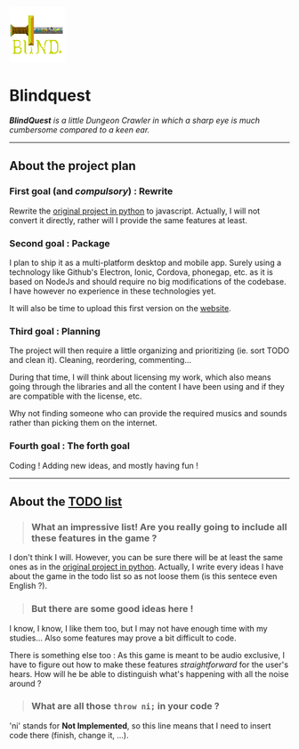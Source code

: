 ![BlindQuest](./misc/imgs/logo_small.png)

Blindquest
==========

***BlindQuest** is a little Dungeon Crawler in which a sharp eye is much cumbersome compared to a keen ear.*

----------------------------

About the project plan
----------------------

### First goal (and *compulsory*) : Rewrite

Rewrite the [original project in python](https://github.com/guydunigo/BlindQuest) to javascript. Actually, I will not convert it directly, rather will I provide the same features at least.

### Second goal : Package

I plan to ship it as a multi-platform desktop and mobile app. Surely using a technology like Github's Electron, Ionic, Cordova, phonegap, etc. as it is based on NodeJs and should require no big modifications of the codebase. I have however no experience in these technologies yet.

It will also be time to upload this first version on the [website](https://blindquest.ovh).

### Third goal : Planning

The project will then require a little organizing and prioritizing (ie. sort TODO and clean it). Cleaning, reordering, commenting...

During that time, I will think about licensing my work, which also means going through the libraries and all the content I have been using and if they are compatible with the license, etc.

Why not finding someone who can provide the required musics and sounds rather than picking them on the internet.

### Fourth goal : The forth goal

Coding ! Adding new ideas, and mostly having fun !

----------------------------

About the [TODO list](https://github.com/guydunigo/BlindQuest_Js/blob/master/TODO.md)
-------------------------------------------------------------------------------------

> ### What an impressive list! Are you really going to include all these features in the game ? 


I don't think I will. However, you can be sure there will be at least the same ones as in the [original project in python](https://github.com/guydunigo/BlindQuest). Actually, I write every ideas I have about the game in the todo list so as not loose them (is this sentece even English ?). 

> ### But there are some good ideas here ! 


I know, I know, I like them too, but I may not have enough time with my studies... Also some features may prove a bit difficult to code. 

There is something else too : As this game is meant to be audio exclusive, I have to figure out how to make these features *straightforward* for the user's hears. How will he be able to distinguish what's happening with all the noise around ?

> ### What are all those `throw ni;` in your code ?


'ni' stands for **Not Implemented**, so this line means that I need to insert code there (finish, change it, ...).